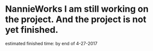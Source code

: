# NannieWorks I am still working on the project. And the project is not yet finished.
estimated finished time: by end of 4-27-2017
